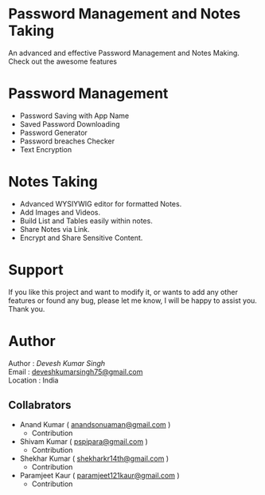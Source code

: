 <!--
Date : 03 March 2022<br>
Time : 6:38 PM

Author : _Devesh Kumar Singh_ <br>
Email : deveshkumarsingh75@gmail.com <br>
Location : India <br>

Project Title : **Password Management and Notes Taking**
-->

# Password Management and Notes Taking
An advanced and effective Password Management and Notes Making. <br>
Check out the awesome features<br>

# Password Management
- Password Saving with App Name
- Saved Password Downloading
- Password Generator
- Password breaches Checker
- Text Encryption

# Notes Taking
- Advanced WYSIYWIG editor for formatted Notes.
- Add Images and Videos.
- Build List and Tables easily within notes.
- Share Notes via Link.
- Encrypt and Share Sensitive Content.

# Support
If you like this project and want to modify it,  or wants to add any other features or found any bug, please let me know, I will be happy to assist you.<br>
Thank you.

# Author
Author : _Devesh Kumar Singh_ <br>
Email : deveshkumarsingh75@gmail.com <br>
Location : India

## Collabrators
- Anand Kumar ( anandsonuaman@gmail.com )
    - Contribution
- Shivam Kumar ( pspipara@gmail.com )
    - Contribution
- Shekhar Kumar ( shekharkr14th@gmail.com )
    - Contribution
- Paramjeet Kaur ( paramjeet121kaur@gmail.com )
    - Contribution
